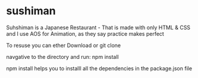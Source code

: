 # sushiman
Suhshiman is a Japanese Restaurant - That is made with only HTML &amp; CSS and I use AOS for Animation, as they say practice makes perfect  

To resuse you can ether Download or  git clone 

navgative to the directory 
and run: npm install 

npm install helps you to installl all the dependencies in the package.json file 


